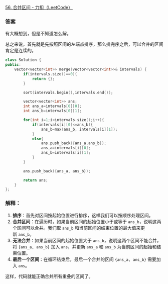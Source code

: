 [56. 合并区间 - 力扣（LeetCode）](https://leetcode.cn/problems/merge-intervals/description/?envType=study-plan-v2&envId=top-100-liked)

### 答案

有大概想到，但是不知道怎么解。

总之来说，首先就是先按照区间的左端点排序，那么排完序之后，可以合并的区间肯定是连续的。

```cpp
class Solution {
public:
    vector<vector<int>> merge(vector<vector<int>>& intervals) {
        if(intervals.size()==0){
            return {};
        }

        sort(intervals.begin(),intervals.end());

        vector<vector<int>> ans;
        int ans_a=intervals[0][0];
        int ans_b=intervals[0][1];

        for(int i=1;i<intervals.size();i++){
            if(intervals[i][0]<=ans_b){
                ans_b=max(ans_b, intervals[i][1]);
            }
            else{
                ans.push_back({ans_a,ans_b});
                ans_a=intervals[i][0];
                ans_b=intervals[i][1];
            }
        }

        ans.push_back({ans_a, ans_b});

        return ans;
    }
};
```

### 解释：

1. ​**排序**：首先对区间按起始位置进行排序，这样我们可以按顺序处理区间。
2. ​**合并区间**：在遍历时，如果当前区间的起始位置小于或等于 `ans_b`，说明这两个区间可以合并。我们取 `ans_b` 和当前区间的结束位置的最大值来更新 `ans_b`。
3. ​**无法合并**：如果当前区间的起始位置大于 `ans_b`，说明这两个区间不能合并，将 `{ans_a, ans_b}` 加入 `ans`，并更新 `ans_a` 和 `ans_b` 为当前区间的起始和结束位置。
4. ​**最后一个区间**：在循环结束后，最后一个合并的区间 `{ans_a, ans_b}` 需要加入 `ans`。

这样，代码就能正确合并所有重叠的区间了。